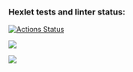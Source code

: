 ### Hexlet tests and linter status:
[![Actions Status](https://github.com/Cristikijian/frontend-project-11/workflows/hexlet-check/badge.svg)](https://github.com/Cristikijian/frontend-project-11/actions)

<a href="https://codeclimate.com/github/Cristikijian/frontend-project-11/maintainability"><img src="https://api.codeclimate.com/v1/badges/02bcac57ad5f3e9bf2e5/maintainability" /></a>

<a href="https://codeclimate.com/github/Cristikijian/frontend-project-11/test_coverage"><img src="https://api.codeclimate.com/v1/badges/02bcac57ad5f3e9bf2e5/test_coverage" /></a>